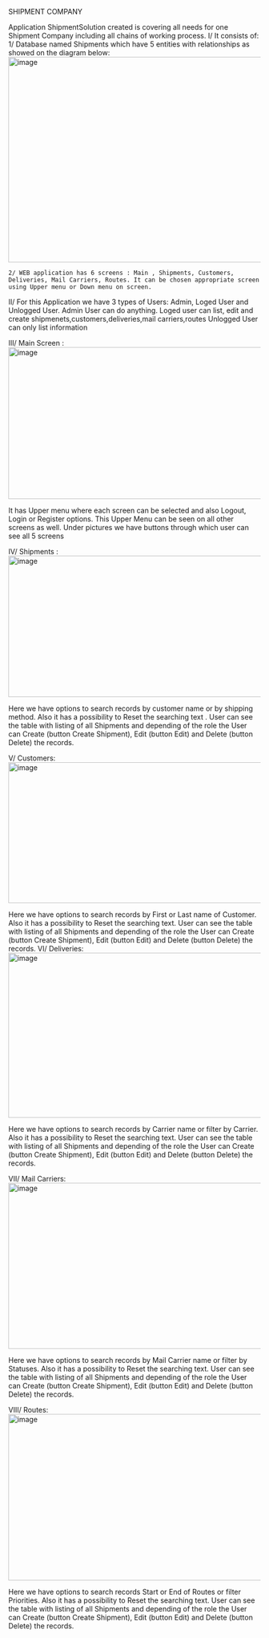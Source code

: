 SHIPMENT COMPANY

Application ShipmentSolution created is covering all needs for one Shipment Company including all chains of working process.
I/ It consists of:
1/ Database named Shipments which have 5 entities with relationships as showed on the diagram below:
 <img width="744" height="410" alt="image" src="https://github.com/user-attachments/assets/96736aa4-418b-4e8c-be1f-3f62fb4dada1" />

  	2/ WEB application has 6 screens : Main , Shipments, Customers, Deliveries, Mail Carriers, Routes. It can be chosen appropriate screen using Upper menu or Down menu on screen. 

II/ For this Application we have 3 types of Users: Admin, Loged User and Unlogged User.
Admin User can do anything.
Loged user can list, edit and create shipmenets,customers,deliveries,mail carriers,routes
Unlogged User can only list information

III/ Main Screen :
 <img width="680" height="303" alt="image" src="https://github.com/user-attachments/assets/5ba69c9c-a325-4add-8dbe-35496e8da62d" />

It has Upper menu where each screen can be selected and also Logout, Login or Register options. This Upper Menu can be seen on all other screens as well.
Under pictures we have buttons through which user can see all 5 screens

IV/ Shipments :
<img width="676" height="282" alt="image" src="https://github.com/user-attachments/assets/64438f94-21db-4693-9967-a70a9b14cf0c" />

 
Here we have options to search records by customer name or by shipping method. Also it has a possibility to Reset the searching text .
User can see the table with listing of all Shipments and depending of the role the User can Create (button Create Shipment), Edit (button Edit) and Delete (button Delete) the records.

V/ Customers:
 <img width="680" height="281" alt="image" src="https://github.com/user-attachments/assets/e691aa00-d573-4ecd-809f-7f60cd239426" />


Here we have options to search records by First or Last name of Customer. Also it has a possibility to Reset the searching text.
User can see the table with listing of all Shipments and depending of the role the User can Create (button Create Shipment), Edit (button Edit) and Delete (button Delete) the records.
VI/ Deliveries:
 <img width="688" height="329" alt="image" src="https://github.com/user-attachments/assets/1f9f5540-fc29-4807-b4fe-28452d37bb5a" />


Here we have options to search records by Carrier name or filter by Carrier. Also it has a possibility to Reset the searching text.
User can see the table with listing of all Shipments and depending of the role the User can Create (button Create Shipment), Edit (button Edit) and Delete (button Delete) the records.

VII/ Mail Carriers:
<img width="694" height="331" alt="image" src="https://github.com/user-attachments/assets/2ce17a01-d7ad-4cad-8fb3-1f7f5d7a332d" />

 
Here we have options to search records by Mail Carrier name or filter by Statuses. Also it has a possibility to Reset the searching text.
User can see the table with listing of all Shipments and depending of the role the User can Create (button Create Shipment), Edit (button Edit) and Delete (button Delete) the records.

VIII/ Routes:
<img width="731" height="332" alt="image" src="https://github.com/user-attachments/assets/6a847b3e-25ee-4594-a2d8-b3a1133228db" />

 
Here we have options to search records Start or End of Routes or filter Priorities. Also it has a possibility to Reset the searching text.
User can see the table with listing of all Shipments and depending of the role the User can Create (button Create Shipment), Edit (button Edit) and Delete (button Delete) the records.







